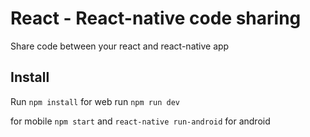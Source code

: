 # React - React-native code sharing

Share code between your react and react-native app

## Install

Run `npm install`
for web run `npm run dev`

for mobile `npm start`
and `react-native run-android` for android
